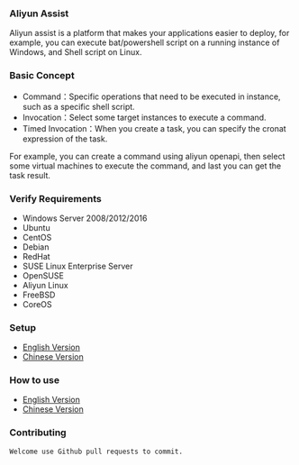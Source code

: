 ### Aliyun Assist

Aliyun assist is a platform that makes your applications easier to deploy, for example, you can execute bat/powershell script on a running instance of Windows, and Shell script on Linux.


### Basic Concept
-   Command：Specific operations that need to be executed in instance, such as a specific shell script.
-   Invocation：Select some target instances to execute a command.
-   Timed Invocation：When you create a task, you can specify the cronat expression of the task.

For example, you can create a command using aliyun openapi, then select some virtual machines to execute the command, and last you can get the task result.

### Verify Requirements

-   Windows Server 2008/2012/2016
-   Ubuntu
-   CentOS
-   Debian
-   RedHat
-   SUSE Linux Enterprise Server
-   OpenSUSE
-   Aliyun Linux
-   FreeBSD
-   CoreOS

### Setup
- [English Version](https://www.alibabacloud.com/help/doc-detail/64921.htm)
- [Chinese Version](https://help.aliyun.com/document_detail/64921.html)


### How to use
- [English Version](https://www.alibabacloud.com/help/doc-detail/64741.html)
- [Chinese Version](https://help.aliyun.com/document_detail/64741.html)

### Contributing

    Welcome use Github pull requests to commit.  
